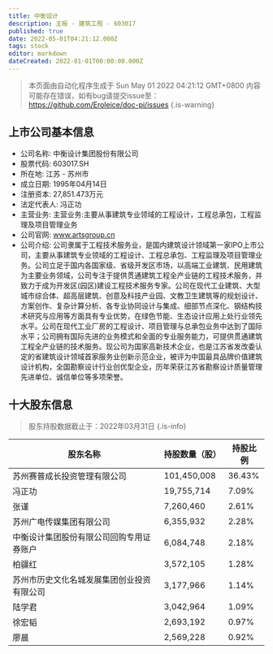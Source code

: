 ```yaml
---
title: 中衡设计
description: 主板 - 建筑工程 - 603017
published: true
date: 2022-05-01T04:21:12.000Z
tags: stock
editor: markdown
dateCreated: 2022-01-01T00:00:00.000Z
---
```


> 本页面由自动化程序生成于 Sun May 01 2022 04:21:12 GMT+0800
> 内容可能存在错误，如有bug请提交issue至：https://github.com/Eroleice/doc-pi/issues
{.is-warning}

## 上市公司基本信息
- 公司名称: 中衡设计集团股份有限公司
- 股票代码: 603017.SH
- 所在地: 江苏 - 苏州市
- 成立日期: 1995年04月14日
- 注册资本: 27,851.473万元
- 法定代表人: 冯正功
- 主营业务: 主营业务:主要从事建筑专业领域的工程设计，工程总承包，工程监理及项目管理业务
- 公司官网: www.artsgroup.cn
- 公司介绍: 公司隶属于工程技术服务业，是国内建筑设计领域第一家IPO上市公司，主要从事建筑专业领域的工程设计、工程总承包、工程监理及项目管理业务。公司立足于国内各国家级、省级开发区市场，以高端工业建筑、民用建筑为主要业务领域，公司专注于提供贯通建筑工程全产业链的工程技术服务，并致力于成为开发区(园区)建设工程技术服务专家。公司在现代工业建筑、大型城市综合体、超高层建筑、创意及科技产业园、文教卫生建筑等的规划设计、方案创作、复杂计算分析、各专业协同设计与集成、细部节点深化、钢结构技术研究与应用等方面具有专业优势，在绿色节能、生态设计应用上处行业领先水平。公司在现代工业厂房的工程设计、项目管理与总承包业务中达到了国际水平；公司拥有国际先进的业务模式和全面的专业服务能力，可提供贯通建筑工程全产业链的技术服务。现公司为国家高新技术企业，也是江苏省发改委认定的省建筑设计领域首家服务业创新示范企业，被评为中国最具品牌价值建筑设计机构，全国勘察设计行业创优型企业，历年荣获江苏省勘察设计质量管理先进单位、诚信单位等多项荣誉。


## 十大股东信息
> 股东持股数据截止于：2022年03月31日
{.is-info}

| 股东名称 | 持股数量（股） | 持股比例 |
| --- | --- | --- |
| 苏州赛普成长投资管理有限公司 | 101,450,008 | 36.43% |
| 冯正功 | 19,755,714 | 7.09% |
| 张谨 | 7,260,460 | 2.61% |
| 苏州广电传媒集团有限公司 | 6,355,932 | 2.28% |
| 中衡设计集团股份有限公司回购专用证券账户 | 6,084,748 | 2.18% |
| 柏疆红 | 3,572,105 | 1.28% |
| 苏州市历史文化名城发展集团创业投资有限公司 | 3,177,966 | 1.14% |
| 陆学君 | 3,042,964 | 1.09% |
| 徐宏韬 | 2,693,192 | 0.97% |
| 廖晨 | 2,569,228 | 0.92% |




